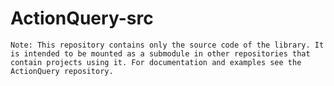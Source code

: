 # ActionQuery-src

    Note: This repository contains only the source code of the library. It is intended to be mounted as a submodule in other repositories that contain projects using it. For documentation and examples see the ActionQuery repository.


